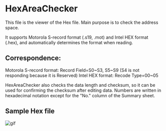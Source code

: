 # HexAreaChecker
This file is the viewer of the Hex file. Main purpose is to check the address space.

It supports Motorola S-record format (.s19, .mot) and Intel HEX format (.hex), and automatically determines the format when reading. 

## Correspondence: 
  Motorola S-record format: Record Field=S0~S3, S5~S9 (S4 is not responding because it is Reserved)
  Intel HEX format: Recode Type=00~05

HexAreaChecker also checks the data length and checksum, so it can be used for confirming the checksum after editing data. Numbers are written in hexadecimal notation except for the "No." column of the Summary sheet.

## Sample Hex file
![gif](http://toowaki.web.fc2.com/picture/HexAreaChecker_img_EN.png)
